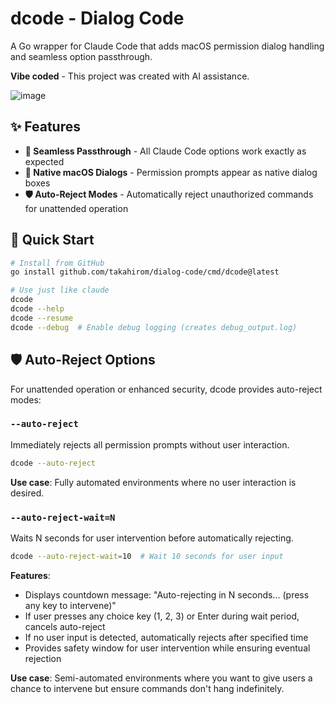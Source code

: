 # dcode - Dialog Code

A Go wrapper for Claude Code that adds macOS permission dialog handling and seamless option passthrough.

**Vibe coded** - This project was created with AI assistance.

![image](https://github.com/user-attachments/assets/b217ab55-0586-40ec-bc09-82d37e9b3b19)

## ✨ Features

- **🔄 Seamless Passthrough** - All Claude Code options work exactly as expected
- **💬 Native macOS Dialogs** - Permission prompts appear as native dialog boxes
- **🛡️ Auto-Reject Modes** - Automatically reject unauthorized commands for unattended operation

## 🚀 Quick Start

```bash
# Install from GitHub
go install github.com/takahirom/dialog-code/cmd/dcode@latest

# Use just like claude
dcode
dcode --help
dcode --resume
dcode --debug  # Enable debug logging (creates debug_output.log)
```

## 🛡️ Auto-Reject Options

For unattended operation or enhanced security, dcode provides auto-reject modes:

### `--auto-reject`
Immediately rejects all permission prompts without user interaction.

```bash
dcode --auto-reject
```

**Use case**: Fully automated environments where no user interaction is desired.

### `--auto-reject-wait=N`
Waits N seconds for user intervention before automatically rejecting.

```bash
dcode --auto-reject-wait=10  # Wait 10 seconds for user input
```

**Features**:
- Displays countdown message: "Auto-rejecting in N seconds... (press any key to intervene)"
- If user presses any choice key (1, 2, 3) or Enter during wait period, cancels auto-reject
- If no user input is detected, automatically rejects after specified time
- Provides safety window for user intervention while ensuring eventual rejection

**Use case**: Semi-automated environments where you want to give users a chance to intervene but ensure commands don't hang indefinitely.
